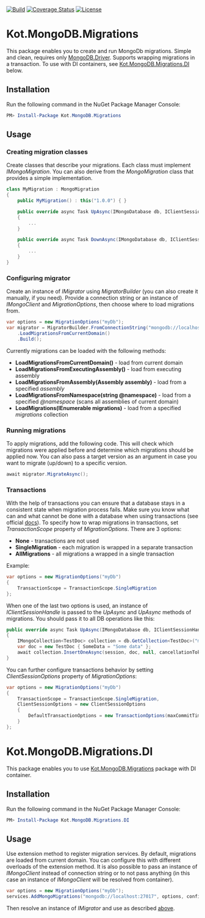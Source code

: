[![Build](https://github.com/kotlerman/Kot.MongoDB.Migrations/actions/workflows/build.yml/badge.svg)](https://github.com/kotlerman/Kot.MongoDB.Migrations/actions/workflows/build.yml)
[![Coverage Status](https://coveralls.io/repos/github/kotlerman/Kot.MongoDB.Migrations/badge.svg?branch=main)](https://coveralls.io/github/kotlerman/Kot.MongoDB.Migrations?branch=main)
[![License](https://img.shields.io/badge/License-MIT-blue)](https://github.com/kotlerman/Kot.MongoDB.Migrations/blob/main/LICENSE)

# Kot.MongoDB.Migrations
This package enables you to create and run MongoDb migrations. Simple and clean, requires only [MongoDB.Driver](https://github.com/mongodb/mongo-csharp-driver). Supports wrapping migrations in a transaction. To use with DI containers, see [Kot.MongoDB.Migrations.DI](#kotmongodbmigrationsdi) below.

## Installation
Run the following command in the NuGet Package Manager Console:
```powershell
PM> Install-Package Kot.MongoDB.Migrations
```

## Usage
### Creating migration classes
Create classes that describe your migrations. Each class must implement *IMongoMigration*. You can also derive from the *MongoMigration* class that provides a simple implementation.
```csharp
class MyMigration : MongoMigration
{
    public MyMigration() : this("1.0.0") { }

    public override async Task UpAsync(IMongoDatabase db, IClientSessionHandle session, CancellationToken ct)
    {
        ...
    }

    public override async Task DownAsync(IMongoDatabase db, IClientSessionHandle session, CancellationToken ct)
    {
        ...
    }
}
```

### Configuring migrator
Create an instance of *IMigrator* using *MigratorBuilder* (you can also create it manually, if you need). Provide a connection string or an instance of *IMongoClient* and *MigrationOptions*, then choose where to load migrations from.
```csharp
var options = new MigrationOptions("myDb");
var migrator = MigratorBuilder.FromConnectionString("mongodb://localhost:27017", options)
    .LoadMigrationsFromCurrentDomain()
    .Build();
```
Currently migrations can be loaded with the following methods:
- **LoadMigrationsFromCurrentDomain()** - load from current domain
- **LoadMigrationsFromExecutingAssembly()** - load from executing assembly
- **LoadMigrationsFromAssembly(Assembly assembly)** - load from a specified *assembly*
- **LoadMigrationsFromNamespace(string @namespace)** - load from a specified *@namespace* (scans all assemblies of current domain)
- **LoadMigrations(IEnumerable<IMongoMigration> migrations)** - load from a specified *migrations* collection


### Running migrations
To apply migrations, add the following code. This will check which migrations were applied before and determine which migrations should be applied now. You can also pass a target version as an argument in case you want to migrate (up/down) to a specific version.
```csharp
await migrator.MigrateAsync();
```

### Transactions
With the help of transactions you can ensure that a database stays in a consistent state when migration process fails. Make sure you know what can and what cannot be done with a database when using transactions (see official [docs](https://www.mongodb.com/docs/upcoming/core/transactions/)).
To specify how to wrap migrations in transactions, set *TransactionScope* property of *MigrationOptions*. There are 3 options:
- **None** - transactions are not used
- **SingleMigration** - each migration is wrapped in a separate transaction
- **AllMigrations** - all migrations a wrapped in a single transaction

Example:
```csharp
var options = new MigrationOptions("myDb")
{
    TransactionScope = TransactionScope.SingleMigration
};
```

When one of the last two options is used, an instance of *IClientSessionHandle* is passed to the *UpAsync* and *UpAsync* methods of migrations. You should pass it to all DB operations like this:
```csharp
public override async Task UpAsync(IMongoDatabase db, IClientSessionHandle session, CancellationToken cancellationToken)
{
    IMongoCollection<TestDoc> collection = db.GetCollection<TestDoc>("my_docs_collection");
    var doc = new TestDoc { SomeData = "Some data" };
    await collection.InsertOneAsync(session, doc, null, cancellationToken);
}
```

You can further configure transactions behavior by setting *ClientSessionOptions* property of *MigrationOptions*:
```csharp
var options = new MigrationOptions("myDb")
{
    TransactionScope = TransactionScope.SingleMigration,
    ClientSessionOptions = new ClientSessionOptions
    {
        DefaultTransactionOptions = new TransactionOptions(maxCommitTime: TimeSpan.FromMinutes(1))
    }
};
```

# Kot.MongoDB.Migrations.DI
This package enables you to use [Kot.MongoDB.Migrations](#kotmongodbmigrations) package with DI container. 

## Installation
Run the following command in the NuGet Package Manager Console:
```powershell
PM> Install-Package Kot.MongoDB.Migrations.DI
```

## Usage
Use extension method to register migration services. By default, migrations are loaded from current domain. You can configure this with different overloads of the extension method. It is also possible to pass an instance of *IMongoClient* instead of connection string or to not pass anything (in this case an instance of *IMongoClient* will be resolved from container).
```csharp
var options = new MigrationOptions("myDb");
services.AddMongoMigrations("mongodb://localhost:27017", options, config => config.LoadMigrationsFromCurrentDomain());
```
Then resolve an instance of *IMigrator* and use as described [above](#running-migrations).
